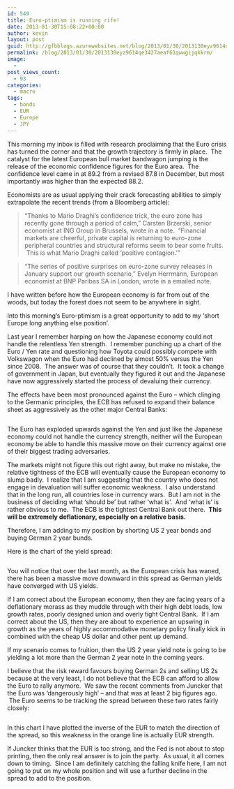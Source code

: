 ```yaml
---
id: 549
title: Euro-ptimism is running rife!
date: 2013-01-30T15:08:22+00:00
author: kevin
layout: post
guid: http://gfbblogs.azurewebsites.net/blog/2013/01/30/2013130eyz9614qe3427aeaf61qwwgijqkkrm/
permalink: /blog/2013/01/30/2013130eyz9614qe3427aeaf61qwwgijqkkrm/
image:
  - 
post_views_count:
  - 93
categories:
  - macro
tags:
  - bonds
  - EUR
  - Europe
  - JPY
---
```

This morning my inbox is filled with research proclaiming that the Euro crisis has turned the corner and that the growth trajectory is firmly in place.  The catalyst for the latest European bull market bandwagon jumping is the release of the economic confidence figures for the Euro area.  The confidence level came in at 89.2 from a revised 87.8 in December, but most importantly was higher than the expected 88.2.

Economists are as usual applying their crack forecasting abilities to simply extrapolate the recent trends (from a Bloomberg article):

> “Thanks to Mario Draghi’s confidence trick, the euro zone has recently gone through a period of calm,” Carsten Brzerski, senior economist at ING Group in Brussels, wrote in a note.  “Financial markets are cheerful, private capital is returning to euro-zone peripheral countries and structural reforms seem to bear some fruits.  This is what Mario Draghi called ‘positive contagion.’”

> “The series of positive surprises on euro-zone survey releases in January support our growth scenario,” Evelyn Herrmann, European economist at BNP Paribas SA in London, wrote in a emailed note.

I have written before how the European economy is far from out of the woods, but today the forest does not seem to be anywhere in sight.

Into this morning&#8217;s Euro-ptimism is a great opportunity to add to my &#8216;short Europe long anything else position&#8217;.

Last year I remember harping on how the Japanese economy could not handle the relentless Yen strength.  I remember punching up a chart of the Euro / Yen rate and questioning how Toyota could possibly compete with Volkswagon when the Euro had declined by almost 50% versus the Yen since 2008.  The answer was of course that they couldn’t.  It took a change of government in Japan, but eventually they figured it out and the Japanese have now aggressively started the process of devaluing their currency.

The effects have been most pronounced against the Euro &#8211; which clinging to the Germanic principles, the ECB has refused to expand their balance sheet as aggressively as the other major Central Banks:

<img class="aligncenter" alt="" src="http://themacrotourist.com/blogs/EURJPY%20Jan%2030%2013.gif" />

The Euro has exploded upwards against the Yen and just like the Japanese economy could not handle the currency strength, neither will the European economy be able to handle this massive move on their currency against one of their biggest trading adversaries.

The markets might not figure this out right away, but make no mistake, the relative tightness of the ECB will eventually cause the European economy to slump badly.  I realize that I am suggesting that the country who does not engage in devaluation will suffer economic weakness.  I also understand that in the long run, all countries lose in currency wars.  But I am not in the business of deciding what &#8216;should be&#8217; but rather &#8216;what is&#8217;.  And &#8216;what is&#8217; is rather obvious to me.  The ECB is the tightest Central Bank out there.  **This will be extremely deflationary, especially on a relative basis.**

Therefore, I am adding to my position by shorting US 2 year bonds and buying German 2 year bunds.

Here is the chart of the yield spread:

<img class="aligncenter" alt="" src="http://themacrotourist.com/blogs/E2US2%20Jan%2030%2013.gif" />

You will notice that over the last month, as the European crisis has waned, there has been a massive move downward in this spread as German yields have converged with US yields.

If I am correct about the European economy, then they are facing years of a deflationary morass as they muddle through with their high debt loads, low growth rates, poorly designed union and overly tight Central Bank.  If I am correct about the US, then they are about to experience an upswing in growth as the years of highly accommodative monetary policy finally kick in combined with the cheap US dollar and other pent up demand.

If my scenario comes to fruition, then the US 2 year yield note is going to be yielding a lot more than the German 2 year note in the coming years.

I believe that the risk reward favours buying German 2s and selling US 2s because at the very least, I do not believe that the ECB can afford to allow the Euro to rally anymore.  We saw the recent comments from Juncker that the Euro was &#8216;dangerously high&#8217; &#8211; and that was at least 2 big figures ago.  The Euro seems to be tracking the spread between these two rates fairly closely:

<img class="aligncenter" alt="" src="http://themacrotourist.com/blogs/EUR%20vs%202sp%20Jan%2030%2013.gif" />

In this chart I have plotted the inverse of the EUR to match the direction of the spread, so this weakness in the orange line is actually EUR strength.

If Juncker thinks that the EUR is too strong, and the Fed is not about to stop printing, then the only real answer is to join the party.  As usual, it all comes down to timing.  Since I am definitely catching the falling knife here, I am not going to put on my whole position and will use a further decline in the spread to add to the position.
